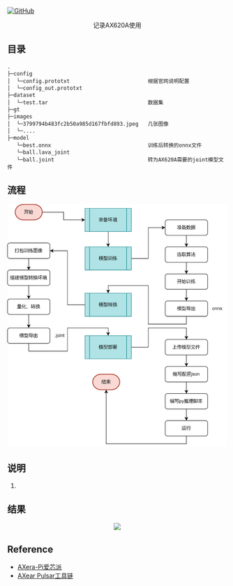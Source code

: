 <p align="left">
  <a href [https://github.com/XianYang2547]">
  <img src="https://img.shields.io/badge/Author-@XianYang-000000.svg?logo=GitHub" alt="GitHub"></a>

<p align="center">记录AX620A使用</p>

## 目录
```
.
├─config
│  └─config.prototxt                         根据官网说明配置
│  └─config_out.prototxt
├─dataset                                    
│  └─test.tar                                数据集
├─gt
├─images
│  └─3799794b483fc2b50a985d167fbfd893.jpeg   几张图像
│  └─....
├─model                                       
   └─best.onnx                               训练后转换的onnx文件
   └─ball.lava_joint
   └─ball.joint                              转为AX620A需要的joint模型文件
```

## 流程
<p align="center"> 
<img src="image/1.png">
</p>

## 说明
1. 

## 结果
<p align="center"> 
<img src="image/2.jpg">
</p>

## Reference
- [AXera-Pi爱芯派](https://wiki.sipeed.com/ai/zh/deploy/ax-pi.html)
- [AXear Pulsar工具链](https://pulsar-docs.readthedocs.io/zh_CN/latest/)



